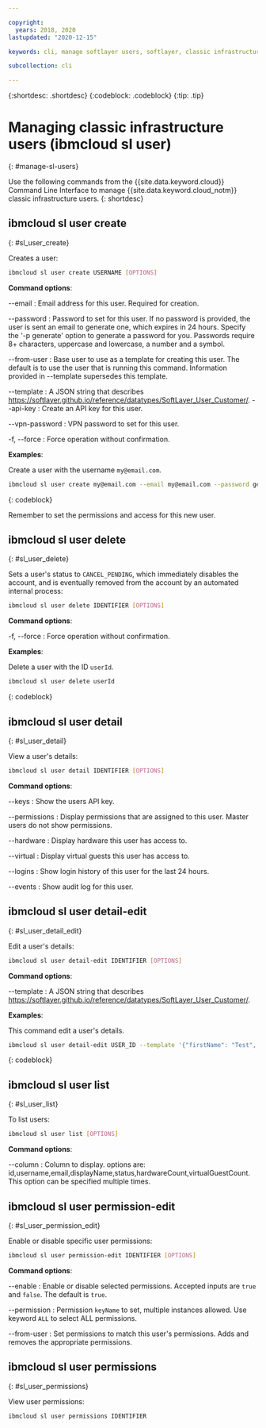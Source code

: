 ```yaml
---

copyright:
  years: 2018, 2020
lastupdated: "2020-12-15"

keywords: cli, manage softlayer users, softlayer, classic infrastructure, user management, ibmcloud sl user

subcollection: cli

---
```



{:shortdesc: .shortdesc}
{:codeblock: .codeblock}
{:tip: .tip}

# Managing classic infrastructure users (ibmcloud sl user)
{: #manage-sl-users}

Use the following commands from the {{site.data.keyword.cloud}} Command Line Interface to manage {{site.data.keyword.cloud_notm}} classic infrastructure users.
{: shortdesc}

## ibmcloud sl user create
{: #sl_user_create}

Creates a user:
```bash
ibmcloud sl user create USERNAME [OPTIONS]
```

**Command options**:

--email
:   Email address for this user. Required for creation.

--password
:   Password to set for this user. If no password is provided, the user is sent an email to generate one, which expires in 24 hours. Specify the '-p generate' option to generate a password for you. Passwords require 8+ characters, uppercase and lowercase, a number and a symbol.

--from-user
:   Base user to use as a template for creating this user. The default is to use the user that is running this command. Information provided in --template supersedes this template.

--template
:   A JSON string that describes https://softlayer.github.io/reference/datatypes/SoftLayer_User_Customer/.
--api-key
:   Create an API key for this user.

--vpn-password
:   VPN password to set for this user.

-f, --force
:   Force operation without confirmation.

**Examples**:

Create a user with the username `my@email.com`.
```bash
ibmcloud sl user create my@email.com --email my@email.com --password generate --api-key --template '{"firstName": "Test", "lastName": "Testerson"}'
```
{: codeblock}

Remember to set the permissions and access for this new user.

## ibmcloud sl user delete
{: #sl_user_delete}

Sets a user's status to `CANCEL_PENDING`, which immediately disables the account, and is eventually removed from the account by an automated internal process:
```bash
ibmcloud sl user delete IDENTIFIER [OPTIONS]
```

**Command options**:

-f, --force
:   Force operation without confirmation.

**Examples**:

Delete a user with the ID `userId`.
```bash
ibmcloud sl user delete userId
```
{: codeblock}


## ibmcloud sl user detail
{: #sl_user_detail}

View a user's details:
```bash
ibmcloud sl user detail IDENTIFIER [OPTIONS]
```

**Command options**:

--keys
:   Show the users API key.

--permissions
:   Display permissions that are assigned to this user. Master users do not show permissions.

--hardware
:   Display hardware this user has access to.

--virtual
:   Display virtual guests this user has access to.

--logins
:   Show login history of this user for the last 24 hours.

--events
:   Show audit log for this user.

## ibmcloud sl user detail-edit
{: #sl_user_detail_edit}

Edit a user's details:
```bash
ibmcloud sl user detail-edit IDENTIFIER [OPTIONS]
```

**Command options**:

--template
:   A JSON string that describes https://softlayer.github.io/reference/datatypes/SoftLayer_User_Customer/.

**Examples**:

This command edit a user's details.
```bash
ibmcloud sl user detail-edit USER_ID --template '{"firstName": "Test", "lastName": "Testerson"}'
```
{: codeblock}

## ibmcloud sl user list 
{: #sl_user_list} 

To list users:
```bash
ibmcloud sl user list [OPTIONS]
```

**Command options**:

--column
:   Column to display. options are: id,username,email,displayName,status,hardwareCount,virtualGuestCount. This option can be specified multiple times.

## ibmcloud sl user permission-edit
{: #sl_user_permission_edit}

Enable or disable specific user permissions:
```bash
ibmcloud sl user permission-edit IDENTIFIER [OPTIONS]
```

**Command options**:

--enable
:   Enable or disable selected permissions. Accepted inputs are `true` and `false`. The default is `true`.

--permission
:   Permission `keyName` to set, multiple instances allowed. Use keyword `ALL` to select ALL permissions.

--from-user
:   Set permissions to match this user's permissions. Adds and removes the appropriate permissions.
</dl>

## ibmcloud sl user permissions
{: #sl_user_permissions}

View user permissions:
```bash
ibmcloud sl user permissions IDENTIFIER
```
